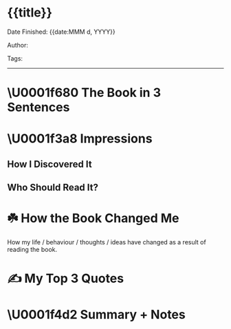 # {{title}}


Date Finished: {{date:MMM d, YYYY}}

Author:

Tags:



---



# \U0001f680 The Book in 3 Sentences



# \U0001f3a8 Impressions



## How I Discovered It



## Who Should Read It?



# &#x2618;&#xfe0f; How the Book Changed Me



How my life / behaviour / thoughts / ideas have changed as a result of reading the book.



# &#x270d;&#xfe0f; My Top 3 Quotes



# \U0001f4d2 Summary + Notes


